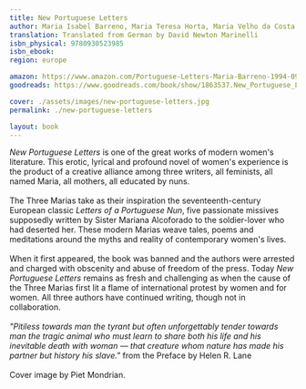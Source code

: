 ```yaml
---
title: New Portuguese Letters
author: Maria Isabel Barreno, Maria Teresa Horta, Maria Velho da Costa ("The Three Marias")
translation: Translated from German by David Newton Marinelli
isbn_physical: 9780930523985
isbn_ebook: 
region: europe

amazon: https://www.amazon.com/Portuguese-Letters-Maria-Barreno-1994-09-25/dp/B01FKRDP2M/ref=sr_1_3?keywords=barreno+new+portuguese+letters&qid=1573244121&s=books&sr=1-3
goodreads: https://www.goodreads.com/book/show/1863537.New_Portuguese_Letters

cover: ./assets/images/new-portuguese-letters.jpg
permalink: ./new-portuguese-letters

layout: book
---
```

*New Portuguese Letters* is one of the great works of modern women's literature. This erotic, lyrical and profound novel of women's experience is the product of a creative alliance among three writers, all feminists, all named Maria, all mothers, all educated by nuns.
<br><br>
The Three Marias take as their inspiration the seventeenth-century European classic *Letters of a Portuguese Nun*, five passionate missives supposedly written by Sister Mariana Alcoforado to the soldier-lover who had deserted her. These modern Marias weave tales, poems and meditations around the myths and reality of contemporary women's lives.
<br><br>
When it first appeared, the book was banned and the authors were arrested and charged with obscenity and abuse of freedom of the press. Today *New Portuguese Letters* remains as fresh and challenging as when the cause of the Three Marias first lit a flame of international protest by women and for women. All three authors have continued writing, though not in collaboration.
<br><br>
*"Pitiless towards man the tyrant but often unforgettably tender towards man the tragic animal who must learn to share both his life and his inevitable death with woman — that creature whom nature has made his partner but history his slave."* from the Preface by Helen R. Lane
<br><br>
Cover image by Piet Mondrian.
